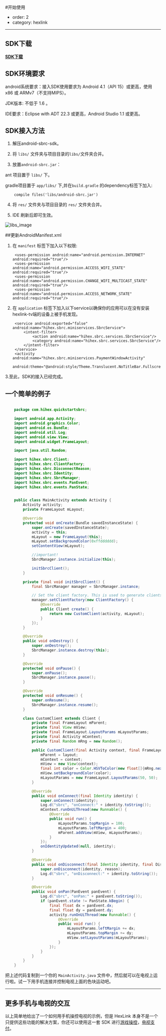#开始使用

- order: 2
- category: hexlink

---
## SDK下载

**[SDK下载](../demo/android-sbrc-sdk-release-2015-03-05-2e0633d-with-demo.zip)**

## SDK环境要求

android系统要求：接入SDK使用要求为 Android 4.1（API 15）或更高，使用 x86 或 ARMv7（不支持MIPS）。

JDK版本: 不低于 1.6 。

IDE要求：Eclipse with ADT 22.3 或更高，Android Studio 1.1 或更高。

## SDK接入方法

1. 解压android-sbrc-sdk。

2. 将 `libs/` 文件夹与项目目录的`libs/`文件夹合并。

3. 放置`android-sbrc.jar`：

 ant 项目置于 `libs/` 下。

 gradle项目置于 `app/libs/` 下,并在`build.gradle` 的dependency标签下加入:

        compile files('libs/android-sbrc.jar')

4. 将 `res/` 文件夹与项目目录的 `res/` 文件夹合并。

5. IDE 刷新后即可生效。

![libs_image](../static/libs.png)

##更新AndroidManifest.xml

1. 在 `manifest` 标签下加入以下权限:

        <uses-permission android:name="android.permission.INTERNET" android:required="true"/>
        <uses-permission android:name="android.permission.ACCESS_WIFI_STATE" android:required="true"/>
        <uses-permission android:name="android.permission.CHANGE_WIFI_MULTICAST_STATE" android:required="true"/>
        <uses-permission android:name="android.permission.ACCESS_NETWORK_STATE" android:required="true"/>

2. 在 `application` 标签下加入以下service以确保你的应用可以在没有安装hexlink-tv端的设备上被手机发现。


        <service android:exported="false" android:name="hihex.sbrc.miniservices.SbrcService">
            <intent-filter>
                <action android:name="hihex.sbrc.services.SbrcService"/>
                <category android:name="hihex.sbrc.services.SbrcService"/>
            </intent-filter>
        </service>
        <activity android:name="hihex.sbrc.miniservices.PaymentWindowActivity"
            android:theme="@android:style/Theme.Translucent.NoTitleBar.Fullscreen"/>

 3.至此，SDK的接入已经完成。
## 一个简单的例子

```java

	package com.hihex.quickstartsbrc;

    import android.app.Activity;
    import android.graphics.Color;
    import android.os.Bundle;
    import android.util.Log;
    import android.view.View;
    import android.widget.FrameLayout;

    import java.util.Random;

    import hihex.sbrc.Client;
    import hihex.sbrc.ClientFactory;
    import hihex.sbrc.DisconnectReason;
    import hihex.sbrc.Identity;
    import hihex.sbrc.SbrcManager;
    import hihex.sbrc.events.PanEvent;
    import hihex.sbrc.events.PanState;


    public class MainActivity extends Activity {
        Activity activity;
        private FrameLayout mLayout;

        @Override
        protected void onCreate(Bundle savedInstanceState) {
            super.onCreate(savedInstanceState);
            activity = this;
            mLayout = new FrameLayout(this);
            mLayout.setBackgroundColor(0xffdddddd);
            setContentView(mLayout);

            //important!
            SbrcManager.instance.initialize(this);

            initSbrcClient();
        }

        private final void initSbrcClient() {
            final SbrcManager manager = SbrcManager.instance;

            // Set the client factory. This is used to generate clients for receiving events.
            manager.setClientFactory(new ClientFactory() {
                @Override
                public Client create() {
                    return new CustomClient(activity, mLayout);
                }
            });
        }

        @Override
        public void onDestroy() {
            super.onDestroy();
            SbrcManager.instance.destroy(this);
        }

        @Override
        protected void onPause() {
            super.onPause();
            SbrcManager.instance.pause();
        }

        @Override
        protected void onResume() {
            super.onResume();
            SbrcManager.instance.resume();
        }

        class CustomClient extends Client {
            private final FrameLayout mParent;
            private final View mView;
            private final FrameLayout.LayoutParams mLayoutParams;
            private final Activity mContext;
            private final Random mRng = new Random();

            public CustomClient(final Activity context, final FrameLayout layout) {
                mParent = layout;
                mContext = context;
                mView = new View(context);
                final int color = Color.HSVToColor(new float[]{mRng.nextFloat() * 360, 1, 1});
                mView.setBackgroundColor(color);
                mLayoutParams = new FrameLayout.LayoutParams(50, 50);
            }

            @Override
            public void onConnect(final Identity identity) {
                super.onConnect(identity);
                Log.d("sbrc", "onConnect:" + identity.toString());
                mContext.runOnUiThread(new Runnable() {
                    @Override
                    public void run() {
                        mLayoutParams.topMargin = 100;
                        mLayoutParams.leftMargin = 400;
                        mParent.addView(mView, mLayoutParams);
                    }
                });
                onIdentityUpdated(null, identity);
            }

            @Override
            public void onDisconnect(final Identity identity, final DisconnectReason reason) {
                super.onDisconnect(identity, reason);
                Log.d("sbrc", "onDisconnect:" + identity.toString());
            }

            @Override
            public void onPan(PanEvent panEvent) {
                Log.d("sbrc", "onPan:" + panEvent.toString());
                if (panEvent.state != PanState.kBegin) {
                    final float dx = panEvent.dx;
                    final float dy = panEvent.dy;
                    activity.runOnUiThread(new Runnable() {
                        @Override
                        public void run() {
                            mLayoutParams.leftMargin += dx;
                            mLayoutParams.topMargin += dy;
                            mView.setLayoutParams(mLayoutParams);
                        }
                    });
                }
            }
        }
    }

```

把上述代码复制到一个你的 `MainActivity.java` 文件中，然后就可以在电视上运行啦。试一下用手机连接并控制电视上面的色块运动吧。

---
## 更多手机与电视的交互

以上简单地给出了一个如何用手机操控电视的示例，但是 HexLink 本身不是一个只提供这些功能的解决方案，你还可以使用这一套 SDK 进行[游戏操控](/docs/control.html)，[电视支付](/docs/payment.html)。
